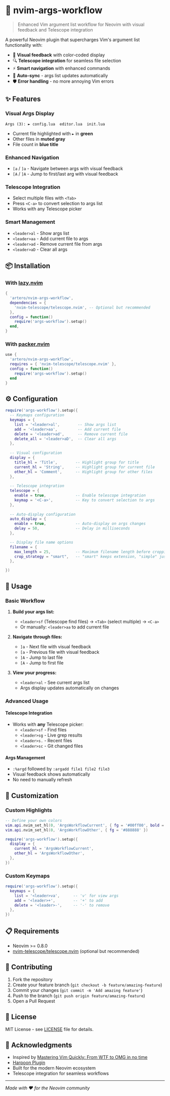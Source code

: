 # 🎯 nvim-args-workflow

> Enhanced Vim argument list workflow for Neovim with visual feedback and Telescope integration

A powerful Neovim plugin that supercharges Vim's argument list functionality with:
- 🎨 **Visual feedback** with color-coded display
- 🔍 **Telescope integration** for seamless file selection
- ⚡ **Smart navigation** with enhanced commands
- 🎣 **Auto-sync** - args list updates automatically
- 🛡️ **Error handling** - no more annoying Vim errors

## ✨ Features

### Visual Args Display
```
Args (3): ► config.lua  editor.lua  init.lua
```
- Current file highlighted with `►` in **green**
- Other files in **muted gray**  
- File count in **blue title**

### Enhanced Navigation
- `[a` / `]a` - Navigate between args with visual feedback
- `[A` / `]A` - Jump to first/last arg with visual feedback

### Telescope Integration
- Select multiple files with `<Tab>` 
- Press `<C-a>` to convert selection to args list
- Works with any Telescope picker

### Smart Management
- `<leader>al` - Show args list
- `<leader>aa` - Add current file to args
- `<leader>ad` - Remove current file from args  
- `<leader>aD` - Clear all args

## 📦 Installation

### With [lazy.nvim](https://github.com/folke/lazy.nvim)
```lua
{
  'artero/nvim-args-workflow',
  dependencies = {
    'nvim-telescope/telescope.nvim', -- Optional but recommended
  },
  config = function()
    require('args-workflow').setup()
  end,
}
```

### With [packer.nvim](https://github.com/wbthomason/packer.nvim)
```lua
use {
  'artero/nvim-args-workflow',
  requires = { 'nvim-telescope/telescope.nvim' },
  config = function()
    require('args-workflow').setup()
  end
}
```

## ⚙️ Configuration

```lua
require('args-workflow').setup({
  -- Keymaps configuration
  keymaps = {
    list = '<leader>al',        -- Show args list
    add = '<leader>aa',         -- Add current file
    delete = '<leader>ad',      -- Remove current file  
    delete_all = '<leader>aD',  -- Clear all args
  },
  
  -- Visual configuration
  display = {
    title_hl = 'Title',        -- Highlight group for title
    current_hl = 'String',     -- Highlight group for current file
    other_hl = 'Comment',      -- Highlight group for other files
  },
  
  -- Telescope integration
  telescope = {
    enable = true,             -- Enable telescope integration
    keymap = '<C-a>',          -- Key to convert selection to args
  },
  
  -- Auto-display configuration  
  auto_display = {
    enable = true,             -- Auto-display on args changes
    delay = 50,                -- Delay in milliseconds
  },

  -- Display file name options
  filename = {
    max_length = 25,           -- Maximum filename length before cropping
    crop_strategy = "smart",   -- "smart" keeps extension, "simple" just truncates
  },

})
```

## 🚀 Usage

### Basic Workflow
1. **Build your args list:**
   - `<leader>sf` (Telescope find files) → `<Tab>` (select multiple) → `<C-a>`
   - Or manually: `<leader>aa` to add current file

2. **Navigate through files:**
   - `]a` - Next file with visual feedback
   - `[a` - Previous file with visual feedback  
   - `]A` - Jump to last file
   - `[A` - Jump to first file

3. **View your progress:**
   - `<leader>al` - See current args list
   - Args display updates automatically on changes

### Advanced Usage

#### Telescope Integration
- Works with **any** Telescope picker:
  - `<leader>sf` - Find files
  - `<leader>sg` - Live grep results  
  - `<leader>s.` - Recent files
  - `<leader>sc` - Git changed files

#### Args Management
- `:%argd` followed by `:argadd file1 file2 file3` 
- Visual feedback shows automatically
- No need to manually refresh

## 🎨 Customization

### Custom Highlights
```lua
-- Define your own colors
vim.api.nvim_set_hl(0, 'ArgsWorkflowCurrent', { fg = '#00ff00', bold = true })
vim.api.nvim_set_hl(0, 'ArgsWorkflowOther', { fg = '#888888' })

require('args-workflow').setup({
  display = {
    current_hl = 'ArgsWorkflowCurrent',
    other_hl = 'ArgsWorkflowOther',
  },
})
```

### Custom Keymaps
```lua
require('args-workflow').setup({
  keymaps = {
    list = '<leader>va',      -- 'v' for view args
    add = '<leader>+',        -- '+' to add
    delete = '<leader>-',     -- '-' to remove
  },
})
```

## 📋 Requirements

- Neovim >= 0.8.0
- [nvim-telescope/telescope.nvim](https://github.com/nvim-telescope/telescope.nvim) (optional but recommended)

## 🤝 Contributing

1. Fork the repository
2. Create your feature branch (`git checkout -b feature/amazing-feature`)
3. Commit your changes (`git commit -m 'Add amazing feature'`)
4. Push to the branch (`git push origin feature/amazing-feature`)
5. Open a Pull Request

## 📄 License

MIT License - see [LICENSE](LICENSE) file for details.

## 🙏 Acknowledgments

- Inspired by [Mastering Vim Quickly: From WTF to OMG in no time]([url](https://www.amazon.com/Mastering-Vim-Quickly-WTF-time/dp/1983325740))
- [Harpoon Plugin](https://github.com/ThePrimeagen/harpoon)
- Built for the modern Neovim ecosystem
- Telescope integration for seamless workflows

---

*Made with ❤️ for the Neovim community*
